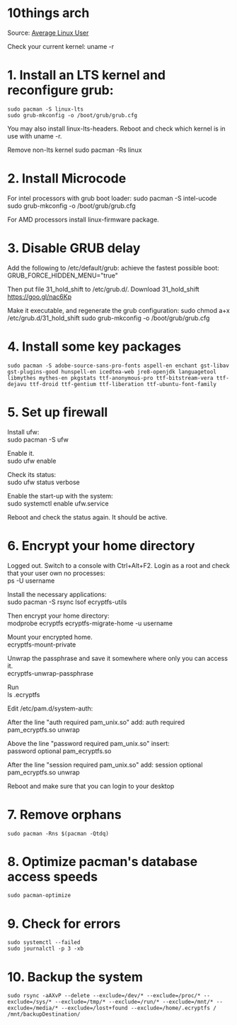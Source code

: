 # 10things arch
Source: [Average Linux User](https://www.youtube.com/watch?v=jW4GFGOIUjc)

Check your current kernel:
    uname -r

# 1. Install an LTS kernel and reconfigure grub:
    sudo pacman -S linux-lts
    sudo grub-mkconfig -o /boot/grub/grub.cfg

You may also install linux-lts-headers.
Reboot and check which kernel is in use with uname -r.

Remove non-lts kernel
    sudo pacman -Rs linux

# 2. Install Microcode


For intel processors with grub boot loader:
    sudo pacman -S intel-ucode
    sudo grub-mkconfig -o /boot/grub/grub.cfg

For AMD processors install linux-firmware package.

# 3. Disable GRUB delay

Add the following to /etc/default/grub:
achieve the fastest possible boot:
    GRUB_FORCE_HIDDEN_MENU="true"

Then put file 31_hold_shift to /etc/grub.d/.
Download 31_hold_shift https://goo.gl/nac6Kp

Make it executable, and regenerate the grub configuration:
    sudo chmod a+x /etc/grub.d/31_hold_shift
    sudo grub-mkconfig -o /boot/grub/grub.cfg

# 4. Install some key packages

    sudo pacman -S adobe-source-sans-pro-fonts aspell-en enchant gst-libav gst-plugins-good hunspell-en icedtea-web jre8-openjdk languagetool libmythes mythes-en pkgstats ttf-anonymous-pro ttf-bitstream-vera ttf-dejavu ttf-droid ttf-gentium ttf-liberation ttf-ubuntu-font-family

# 5. Set up firewall

Install ufw:  
    sudo pacman -S ufw

Enable it.  
    sudo ufw enable 

Check its status:  
    sudo ufw status verbose

Enable the start-up with the system:  
    sudo systemctl enable ufw.service

Reboot and check the status again. It should be active.  

# 6. Encrypt your home directory

Logged out. Switch to a console with Ctrl+Alt+F2. Login as a root and check that your user own no processes:  
    ps -U username 

Install the necessary applications:   
    sudo pacman -S rsync lsof ecryptfs-utils

Then encrypt your home directory:   
    modprobe ecryptfs
    ecryptfs-migrate-home -u username

Mount your encrypted home.  
    ecryptfs-mount-private

Unwrap the passphrase and save it somewhere where only you can access it.  
    ecryptfs-unwrap-passphrase

Run  
    ls .ecryptfs

Edit /etc/pam.d/system-auth:

After the line "auth required pam_unix.so" add: 
auth required pam_ecryptfs.so unwrap

Above the line "password required pam_unix.so" insert:   
    password optional pam_ecryptfs.so

After the line "session required pam_unix.so" add: 
    session optional pam_ecryptfs.so unwrap

Reboot and make sure that you can login to your desktop

# 7. Remove orphans

    sudo pacman -Rns $(pacman -Qtdq)

# 8. Optimize pacman's database access speeds

    sudo pacman-optimize

# 9. Check for errors

    sudo systemctl --failed
    sudo journalctl -p 3 -xb


# 10. Backup the system

    sudo rsync -aAXvP --delete --exclude=/dev/* --exclude=/proc/* --exclude=/sys/* --exclude=/tmp/* --exclude=/run/* --exclude=/mnt/* --exclude=/media/* --exclude=/lost+found --exclude=/home/.ecryptfs / /mnt/backupDestination/
